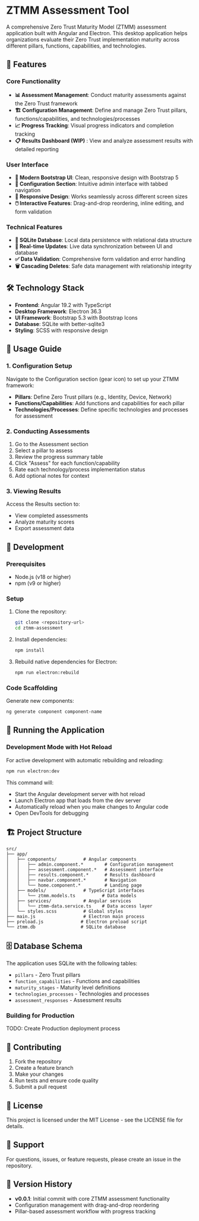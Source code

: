 # ZTMM Assessment Tool

A comprehensive Zero Trust Maturity Model (ZTMM) assessment application built with Angular and Electron. This desktop application helps organizations evaluate their Zero Trust implementation maturity across different pillars, functions, capabilities, and technologies.

## 🚀 Features

### Core Functionality
- **📊 Assessment Management**: Conduct maturity assessments against the Zero Trust framework
- **🏗️ Configuration Management**: Define and manage Zero Trust pillars, functions/capabilities, and technologies/processes
- **📈 Progress Tracking**: Visual progress indicators and completion tracking
- **📋 Results Dashboard (WIP)** : View and analyze assessment results with detailed reporting

### User Interface
- **🎨 Modern Bootstrap UI**: Clean, responsive design with Bootstrap 5
- **🔧 Configuration Section**: Intuitive admin interface with tabbed navigation
- **📱 Responsive Design**: Works seamlessly across different screen sizes
- **🖱️ Interactive Features**: Drag-and-drop reordering, inline editing, and form validation

### Technical Features
- **💾 SQLite Database**: Local data persistence with relational data structure
- **🔄 Real-time Updates**: Live data synchronization between UI and database
- **✅ Data Validation**: Comprehensive form validation and error handling
- **🗑️ Cascading Deletes**: Safe data management with relationship integrity

## 🛠️ Technology Stack

- **Frontend**: Angular 19.2 with TypeScript
- **Desktop Framework**: Electron 36.3
- **UI Framework**: Bootstrap 5.3 with Bootstrap Icons
- **Database**: SQLite with better-sqlite3
- **Styling**: SCSS with responsive design

## 📖 Usage Guide

### 1. Configuration Setup
Navigate to the Configuration section (gear icon) to set up your ZTMM framework:

- **Pillars**: Define Zero Trust pillars (e.g., Identity, Device, Network)
- **Functions/Capabilities**: Add functions and capabilities for each pillar
- **Technologies/Processes**: Define specific technologies and processes for assessment

### 2. Conducting Assessments
1. Go to the Assessment section
2. Select a pillar to assess
3. Review the progress summary table
4. Click "Assess" for each function/capability
5. Rate each technology/process implementation status
6. Add optional notes for context

### 3. Viewing Results
Access the Results section to:
- View completed assessments
- Analyze maturity scores
- Export assessment data

## 🔧 Development

### Prerequisites
- Node.js (v18 or higher)
- npm (v9 or higher)

### Setup
1. Clone the repository:
   ```bash
   git clone <repository-url>
   cd ztmm-assessment
   ```

2. Install dependencies:
   ```bash
   npm install
   ```

3. Rebuild native dependencies for Electron:
   ```bash
   npm run electron:rebuild
   ```

### Code Scaffolding
Generate new components:
```bash
ng generate component component-name
```
## 🚀 Running the Application

### Development Mode with Hot Reload
For active development with automatic rebuilding and reloading:
```bash
npm run electron:dev
```
This command will:
- Start the Angular development server with hot reload
- Launch Electron app that loads from the dev server
- Automatically reload when you make changes to Angular code
- Open DevTools for debugging

## 🏗️ Project Structure

```
src/
├── app/
│   ├── components/          # Angular components
│   │   ├── admin.component.*        # Configuration management
│   │   ├── assessment.component.*   # Assessment interface
│   │   ├── results.component.*      # Results dashboard
│   │   ├── navbar.component.*       # Navigation
│   │   └── home.component.*         # Landing page
│   ├── models/              # TypeScript interfaces
│   │   └── ztmm.models.ts          # Data models
│   ├── services/            # Angular services
│   │   └── ztmm-data.service.ts    # Data access layer
│   └── styles.scss          # Global styles
├── main.js                  # Electron main process
├── preload.js              # Electron preload script
└── ztmm.db                 # SQLite database
```

## 🗄️ Database Schema

The application uses SQLite with the following tables:
- `pillars` - Zero Trust pillars
- `function_capabilities` - Functions and capabilities
- `maturity_stages` - Maturity level definitions
- `technologies_processes` - Technologies and processes
- `assessment_responses` - Assessment results

### Building for Production

TODO: Create Production deployment process


## 📝 Contributing

1. Fork the repository
2. Create a feature branch
3. Make your changes
4. Run tests and ensure code quality
5. Submit a pull request

## 📄 License

This project is licensed under the MIT License - see the LICENSE file for details.

## 🤝 Support

For questions, issues, or feature requests, please create an issue in the repository.

## 🔄 Version History

- **v0.0.1**: Initial commit with core ZTMM assessment functionality
- Configuration management with drag-and-drop reordering
- Pillar-based assessment workflow with progress tracking
